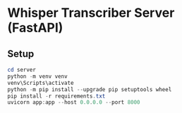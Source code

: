 
# Whisper Transcriber Server (FastAPI)

## Setup
```powershell
cd server
python -m venv venv
venv\Scripts\activate
python -m pip install --upgrade pip setuptools wheel
pip install -r requirements.txt
uvicorn app:app --host 0.0.0.0 --port 8000
```
